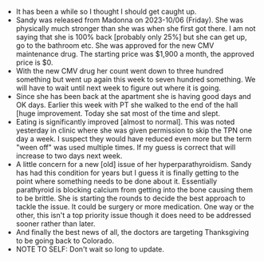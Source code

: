 - It has been a while so I thought I should get caught up.
- Sandy was released from Madonna on 2023-10/06 (Friday).  She was physically much stronger than she was when she first got there.  I am not saying that she is 100% back [probably only 25%] but she can get up, go to the bathroom etc.  She was approved for the new CMV maintenance drug.  The starting price was $1,900 a month, the approved price is $0.
- With the new CMV drug her count went down to three hundred something but went up again this week to seven hundred something.  We will have to wait until next week to figure out where it is going.
- Since she has been back at the apartment she is having good days and OK days.  Earlier this week with PT she walked to the end of the hall [huge improvement.  Today she sat most of the time and slept.
- Eating is significantly improved [almost to normal].  This was noted yesterday in clinic where she was given permission to skip the TPN one day a week.  I suspect they would have reduced even more but the term "ween off" was used multiple times.  If my guess is correct that will increase to two days next week.
- A little concern for a new [old] issue of her hyperparathyroidism.  Sandy has had this condition for years but I guess it is finally getting to the point where something needs to be done about it.  Essentially parathyroid is blocking calcium from getting into the bone causing them to be brittle.  She is starting the rounds to decide the best approach to tackle the issue.  It could be surgery or more medication.  One way or the other, this isn't a top priority issue though it does need to be addressed sooner rather than later.
- And finally the best news of all, the doctors are targeting Thanksgiving to be going back to Colorado.
- NOTE TO SELF:  Don't wait so long to update.
